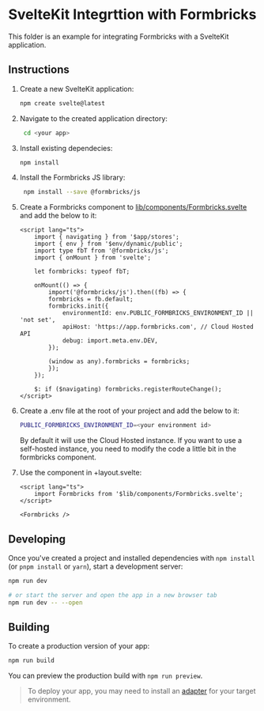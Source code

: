 # SvelteKit Integrttion with Formbricks

This folder is an example for integrating Formbricks with a SvelteKit application.

## Instructions

1. Create a new SvelteKit application:

   ```sh
   npm create svelte@latest
   ```

2. Navigate to the created application directory:

   ```sh
    cd <your app>
   ```

3. Install existing dependecies:

   ```sh
   npm install
   ```

4. Install the Formbricks JS library:

   ```sh
    npm install --save @formbricks/js
   ```

5. Create a Formbricks component to [lib/components/Formbricks.svelte](./lib/components/Formbricks.svelte) and add the below to it:

   ```svelte
   <script lang="ts">
       import { navigating } from '$app/stores';
       import { env } from '$env/dynamic/public';
       import type fbT from '@formbricks/js';
       import { onMount } from 'svelte';

       let formbricks: typeof fbT;

       onMount(() => {
           import('@formbricks/js').then((fb) => {
           formbricks = fb.default;
           formbricks.init({
               environmentId: env.PUBLIC_FORMBRICKS_ENVIRONMENT_ID || 'not set',
               apiHost: 'https://app.formbricks.com', // Cloud Hosted API
               debug: import.meta.env.DEV,
           });

           (window as any).formbricks = formbricks;
           });
       });

       $: if ($navigating) formbricks.registerRouteChange();
   </script>
   ```

6. Create a .env file at the root of your project and add the below to it:

   ```sh
   PUBLIC_FORMBRICKS_ENVIRONMENT_ID=<your environment id>
   ```

   By default it will use the Cloud Hosted instance. If you want to use a self-hosted instance, you need to modify the code a little bit in the formbricks component.

7. Use the component in +layout.svelte:

   ```svelte
   <script lang="ts">
       import Formbricks from '$lib/components/Formbricks.svelte';
   </script>

   <Formbricks />
   ```

## Developing

Once you've created a project and installed dependencies with `npm install` (or `pnpm install` or `yarn`), start a development server:

```bash
npm run dev

# or start the server and open the app in a new browser tab
npm run dev -- --open
```

## Building

To create a production version of your app:

```bash
npm run build
```

You can preview the production build with `npm run preview`.

> To deploy your app, you may need to install an [adapter](https://kit.svelte.dev/docs/adapters) for your target environment.
